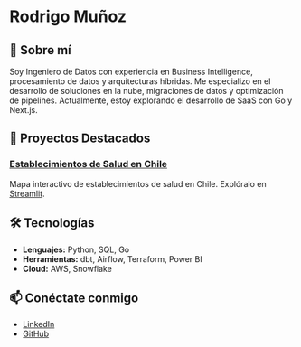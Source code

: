 # Rodrigo Muñoz

## 👋 Sobre mí
Soy Ingeniero de Datos con experiencia en Business Intelligence, procesamiento de datos y arquitecturas híbridas. Me especializo en el desarrollo de soluciones en la nube, migraciones de datos y optimización de pipelines. Actualmente, estoy explorando el desarrollo de SaaS con Go y Next.js.

## 🚀 Proyectos Destacados
### [Establecimientos de Salud en Chile](https://github.com/rodrigooig/Establecimientos-Salud-Chile)
Mapa interactivo de establecimientos de salud en Chile. Explóralo en [Streamlit](https://establecimientos-salud-chile.streamlit.app/).

## 🛠️ Tecnologías
- **Lenguajes:** Python, SQL, Go
- **Herramientas:** dbt, Airflow, Terraform, Power BI
- **Cloud:** AWS, Snowflake


## 📫 Conéctate conmigo
- [LinkedIn](https://www.linkedin.com/in/rodrigooig)
- [GitHub](https://github.com/rodrigooig)

